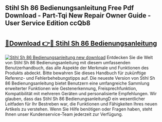 ## Stihl Sh 86 Bedienungsanleitung Free Pdf Download - Part-Tqi New Repair Owner Guide - User Service Edition ccQb8

# <h2><a href="http://df59xqx.blite.top/?on=Stihl+Sh+86+Bedienungsanleitung">🔗Download 👉🔴 Stihl Sh 86 Bedienungsanleitung</a></h2>

[![Stihl Sh 86 Bedienungsanleitung new download](https://i.imgur.com/lujVjoI.png)](http://df59xqx.blite.top/?on=Stihl+Sh+86+Bedienungsanleitung)
Entdecken Sie die Welt von Stihl Sh 86 Bedienungsanleitung mit diesem umfassenden Benutzerhandbuch, das alle Aspekte der Merkmale und Funktionen des Produkts abdeckt. Bitte bewahren Sie dieses Handbuch für zukünftige Referenz- und Fehlerbehebungstipps auf. Die neueste Version von Stihl Sh 86 Bedienungsanleitung bietet Benutzern eine umfangreiche Sammlung erweiterter Funktionen wie Gestenerkennung, Freisprechfunktion, Kompatibilität mit mehreren Geräten und personalisierte Empfehlungen. Wir glauben, dass das Stihl Sh 86 BedienungsanleitungD ein wesentlicher Leitfaden für Ihr Bestreben war, die Funktionen und Fähigkeiten Ihres neuen Artikels zu verstehen. Wenn Sie Hilfe benötigen oder Fragen haben, steht Ihnen unser Kundenservice-Team jederzeit zur Verfügung.
